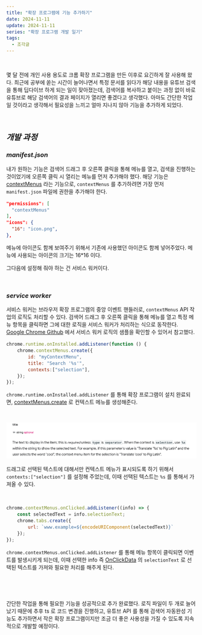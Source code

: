 ```yaml
---
title: "확장 프로그램에 기능 추가하기"
date: 2024-11-11
update: 2024-11-11
series: "확장 프로그램 개발 일기"
tags:
  - 조각글
---
```

&nbsp;

몇 달 전에 개인 사용 용도로 크롬 확장 프로그램을 만든 이후로 요긴하게 잘 사용해 왔다. 최근에 공부에 쏟는 시간이 늘어나면서 특정 문서를 읽다가 해당 내용을 유튜브 검색을 통해 딥다이브 하게 되는 일이 잦아졌는데, 검색어를 복사하고 붙이는 과정 없이 바로 유튜브로 해당 검색어의 결과 페이지가 열리면 좋겠다고 생각했다. 아마도 간단한 작업일 것이라고 생각해서 필요성을 느끼고 얼마 지나지 않아 기능을 추가하게 되었다.

&nbsp;

## _**개발 과정**_

### _**manifest.json**_

내가 원하는 기능은 검색어 드래그 후 오른쪽 클릭을 통해 메뉴를 열고, 검색을 진행하는 것이었기에 오른쪽 클릭 시 열리는 메뉴를 먼저 추가해야 했다. 해당 기능은 [contextMenus](https://developer.chrome.com/docs/extensions/develop/ui/context-menu) 라는 기능으로, `contextMenus` 를 추가하려면 가장 먼저 `manifest.json` 파일에 권한을 추가해야 한다.

```json
"permissions": [
  "contextMenus"
],
"icons": {
  "16": "icon.png",
},
```

메뉴에 아이콘도 함께 보여주기 위해서 기존에 사용했던 아이콘도 함께 넣어주었다. 메뉴에 사용되는 아이콘의 크기는 16*16 이다.

그다음에 설정해 줘야 하는 건 서비스 워커이다.

&nbsp;

### _**service worker**_

서비스 워커는 브라우저 확장 프로그램의 중앙 이벤트 핸들러로, `contextMenus` API 작업의 로직도 처리할 수 있다. 검색어 드래그 후 오른쪽 클릭을 통해 메뉴를 열고 특정 메뉴 항목을 클릭하면 그에 대한 로직을 서비스 워커가 처리하는 식으로 동작한다. [Google Chrome Github](https://github.com/GoogleChrome/chrome-extensions-samples/blob/main/api-samples/contextMenus/basic/sample.js) 에서 서비스 워커 로직의 샘플을 확인할 수 있어서 참고했다.

```javascript
chrome.runtime.onInstalled.addListener(function () {
    chrome.contextMenus.create({
        id: "myContextMenu",
        title: "Search '%s'",
        contexts:["selection"],
    });
});
```
`chrome.runtime.onInstalled.addListener` 를 통해 확장 프로그램이 설치 완료되면, [contextMenus.create](https://developer.chrome.com/docs/extensions/reference/api/contextMenus#method-create) 로 컨텍스트 메뉴를 생성해준다.

&nbsp;


![](img1.png)

드래그로 선택된 텍스트에 대해서만 컨텍스트 메뉴가 표시되도록 하기 위해서 `contexts:["selection"]` 를 설정해 주었는데, 이때 선택된 텍스트는 `%s` 를 통해서 가져올 수 있다.

&nbsp;

```javascript
chrome.contextMenus.onClicked.addListener((info) => {
    const selectedText = info.selectionText;
    chrome.tabs.create({
        url: `www.example=${encodeURIComponent(selectedText)}`
    });
});
```
`chrome.contextMenus.onClicked.addListener` 를 통해 메뉴 항목이 클릭되면 이벤트를 발생시키게 되는데, 이때 선택한 info 즉 [OnClickData](https://developer.chrome.com/docs/extensions/reference/api/contextMenus#type-OnClickData) 의 `selectionText` 로 선택된 텍스트를 가져와 필요한 처리를 해주게 된다.


&nbsp;

&nbsp;

간단한 작업을 통해 필요한 기능을 성공적으로 추가 완료했다. 로직 파일이 두 개로 늘어났기 때문에 추후 ts 로 코드 변경을 진행하고, 유튜브 API 를 통해 검색어 자동완성 기능도 추가하면서 작은 확장 프로그램이지만 조금 더 좋은 사용성을 가질 수 있도록 지속적으로 개발할 예정이다.
